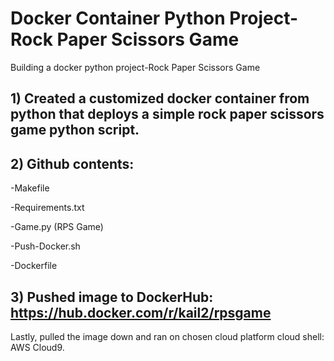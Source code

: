 # Docker Container Python Project- Rock Paper Scissors Game
Building a docker python project-Rock Paper Scissors Game

## 1) Created  a customized docker container from python that deploys a simple rock paper scissors game python script.

## 2) Github contents:
-Makefile

-Requirements.txt

-Game.py (RPS Game)

-Push-Docker.sh

-Dockerfile
## 3) Pushed image to DockerHub: https://hub.docker.com/r/kail2/rpsgame

Lastly, pulled the image down and ran on chosen cloud platform cloud shell: AWS Cloud9.
